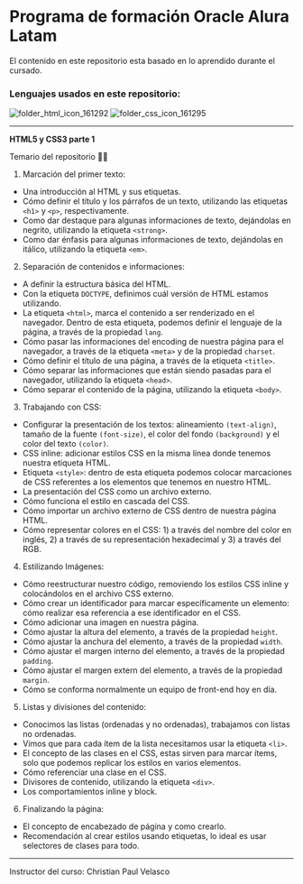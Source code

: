 # Programa de formación Oracle Alura Latam
El contenido en este repositorio esta basado en lo aprendido durante el cursado.
### Lenguajes usados en este repositorio:

![folder_html_icon_161292](https://user-images.githubusercontent.com/54302061/210740978-009305c9-a826-482c-aecf-021e73b6666b.png)
![folder_css_icon_161295](https://user-images.githubusercontent.com/54302061/210741219-605a4888-68d2-496a-ac24-ae9b5c849741.png)

-----------

**HTML5 y CSS3 parte 1**

Temario del repositorio 👨‍💻

1. Marcación del primer texto:

- Una introducción al HTML y sus etiquetas. 
- Cómo definir el título y los párrafos de un texto, utilizando las etiquetas `<h1>` y `<p>`, respectivamente.
- Como dar destaque para algunas informaciones de texto, dejándolas en negrito, utilizando la etiqueta `<strong>`.
- Como dar énfasis para algunas informaciones de texto, dejándolas en itálico, utilizando la etiqueta `<em>`.


2. Separación de contenidos e informaciones:

- A definir la estructura básica del HTML.
- Con la etiqueta `DOCTYPE`, definimos cuál versión de HTML estamos utilizando. 
- La etiqueta `<html>`, marca el contenido a ser renderizado en el navegador. Dentro de esta etiqueta, podemos definir el lenguaje de la página, a través de la propiedad `lang`.
- Cómo pasar las informaciones del encoding de nuestra página para el navegador, a través de la etiqueta `<meta>` y de la propiedad `charset`.
- Cómo definir el título de una página, a través de la etiqueta `<title>`.
- Cómo separar las informaciones que están siendo pasadas para el navegador, utilizando la etiqueta `<head>`.
- Cómo separar el contenido de la página, utilizando la etiqueta `<body>`.


3. Trabajando con CSS:

- Configurar la presentación de los textos: alineamiento `(text-align)`, tamaño de la fuente `(font-size)`, el color del fondo `(background)` y el color del texto `(color)`. 
- CSS inline: adicionar estilos CSS en la misma línea donde tenemos nuestra etiqueta HTML.
- Etiqueta `<style>`: dentro de esta etiqueta podemos colocar marcaciones de CSS referentes a los elementos que tenemos en nuestro HTML.
- La presentación del CSS como un archivo externo.
- Cómo funciona el estilo en cascada del CSS.
- Cómo importar un archivo externo de CSS dentro de nuestra página HTML.
- Cómo representar colores en el CSS: 1) a través del nombre del color en inglés, 2) a través de su representación hexadecimal y 3) a través del RGB.


4. Estilizando Imágenes:

- Cómo reestructurar nuestro código, removiendo los estilos CSS inline y colocándolos en el archivo CSS externo.
- Cómo crear un identificador para marcar específicamente un elemento: cómo realizar esa referencia a ese identificador en el CSS.
- Cómo adicionar una imagen en nuestra página.
- Cómo ajustar la altura del elemento, a través de la propiedad `height`.
- Cómo ajustar la anchura del elemento, a través de la propiedad `width`.
- Cómo ajustar el margen interno del elemento, a través de la propiedad `padding`.
- Cómo ajustar el margen extern del elemento, a través de la propiedad `margin`.
- Cómo se conforma normalmente un equipo de front-end hoy en día.


5. Listas y divisiones del contenido:

- Conocimos las listas (ordenadas y no ordenadas), trabajamos con listas no ordenadas.
- Vimos que para cada ítem de la lista necesitamos usar la etiqueta `<li>`.
- El concepto de las clases en el CSS, estas sirven para marcar ítems, solo que podemos replicar los estilos en varios elementos. 
- Cómo referenciar una clase en el CSS.
- Divisores de contenido, utilizando la etiqueta `<div>`.
- Los comportamientos inline y block.


6. Finalizando la página:

- El concepto de encabezado de página y como crearlo.
- Recomendación al crear estilos usando etiquetas, lo ideal es usar selectores de clases para todo.


----------
Instructor del curso: Christian Paul Velasco
